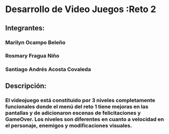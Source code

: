 # Desarrollo de Video Juegos :Reto 2 

## Integrantes: 
### Marilyn Ocampo Beleño
### Rosmary Fragua Niño
### Santiago Andrés Acosta Covaleda

## Descripción:
### El videojuego está constituido por 3 niveles completamente funcionales donde el menú del reto 1 tiene mejoras en las pantallas y de adicionaron escenas de felicitaciones y GameOver. Los niveles son diferentes en cuanto a velocidad en el personaje, enemigos y modificaciones visuales.

